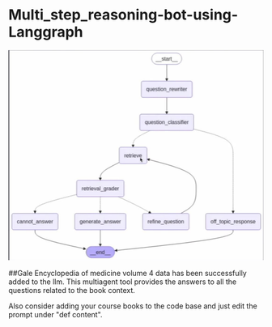 # Multi_step_reasoning-bot-using-Langgraph

![alt text](image.png)

##Gale Encyclopedia of medicine volume 4 data has been successfully added to the llm. This multiagent tool provides the answers to all the questions related to the book context.


Also consider adding your course books to the code base and just edit the prompt under "def content". 